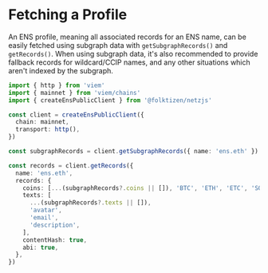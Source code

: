 # Fetching a Profile

An ENS profile, meaning all associated records for an ENS name, can be easily fetched using subgraph data with `getSubgraphRecords()` and `getRecords()`.
When using subgraph data, it's also recommended to provide fallback records for wildcard/CCIP names, and any other situations which aren't indexed by the subgraph.

```ts
import { http } from 'viem'
import { mainnet } from 'viem/chains'
import { createEnsPublicClient } from '@folktizen/netzjs'

const client = createEnsPublicClient({
  chain: mainnet,
  transport: http(),
})

const subgraphRecords = client.getSubgraphRecords({ name: 'ens.eth' })

const records = client.getRecords({
  name: 'ens.eth',
  records: {
    coins: [...(subgraphRecords?.coins || []), 'BTC', 'ETH', 'ETC', 'SOL'],
    texts: [
      ...(subgraphRecords?.texts || []),
      'avatar',
      'email',
      'description',
    ],
    contentHash: true,
    abi: true,
  },
})
```
